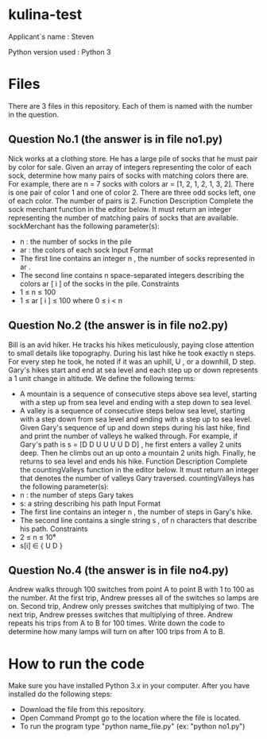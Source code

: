 # kulina-test
Applicant`s name : Steven

Python version used : Python 3

# Files
There are 3 files in this repository. Each of them is named with the number in the question.

## Question No.1 (the answer is in file no1.py)
Nick works at a clothing store. He has a large pile of socks that he must pair by color for
sale. Given an array of integers representing the color of each sock, determine how many
pairs of socks with matching colors there are.
For example, there are n = 7 socks with colors ar = [1, 2, 1, 2, 1, 3, 2]. There is one pair of
color 1 and one of color 2. There are three odd socks left, one of each color. The number of
pairs is 2.
Function Description
Complete the sock merchant function in the editor below. It must return an integer
representing the number of matching pairs of socks that are available.
sockMerchant has the following parameter(s):
- n : the number of socks in the pile
- ar : the colors of each sock
Input Format
- The first line contains an integer n , the number of socks represented in ar .
- The second line contains n space-separated integers describing the colors ar [ i ] of the socks in the pile.
Constraints
- 1 ≤ n ≤ 100
- 1 ≤ ar [ i ] ≤ 100 where 0 ≤ i < n

## Question No.2 (the answer is in file no2.py)
Bill is an avid hiker. He tracks his hikes meticulously, paying close attention to small details
like topography. During his last hike he took exactly n steps. For every step he took, he
noted if it was an uphill, U , or a downhill, D step. Gary's hikes start and end at sea level
and each step up or down represents a 1 unit change in altitude. We define the following
terms:
- A mountain is a sequence of consecutive steps above sea level, starting with a step up from sea level and ending with a step down to sea level.
- A valley is a sequence of consecutive steps below sea level, starting with a step down from sea level and ending with a step up to sea level.
Given Gary's sequence of up and down steps during his last hike, find and print the number
of valleys he walked through.
For example, if Gary's path is s = [D D U U U U D D] , he first enters a valley 2 units deep.
Then he climbs out an up onto a mountain 2 units high. Finally, he returns to sea level and
ends his hike.
Function Description
Complete the countingValleys function in the editor below. It must return an integer that
denotes the number of valleys Gary traversed.
countingValleys has the following parameter(s):
- n : the number of steps Gary takes
- s: a string describing his path
Input Format
- The first line contains an integer n , the number of steps in Gary's hike.
- The second line contains a single string s , of n characters that describe his path.
Constraints
- 2 ≤ n ≤ 10⁶
-  s[i] ∈ { U D }

## Question No.4 (the answer is in file no4.py)
Andrew walks through 100 switches from point A to point B with 1 to 100 as the number.
At the first trip, Andrew presses all of the switches so lamps are on. Second trip, Andrew
only presses switches that multiplying of two. The next trip, Andrew presses switches
that multiplying of three. Andrew repeats his trips from A to B for 100 times. Write down
the code to determine how many lamps will turn on after 100 trips from A to B.

# How to run the code
Make sure you have installed Python 3.x in your computer.
After you have installed do the following steps:
- Download the file from this repository.
- Open Command Prompt go to the location where the file is located.
- To run the program type "python name_file.py" (ex: "python no1.py")

